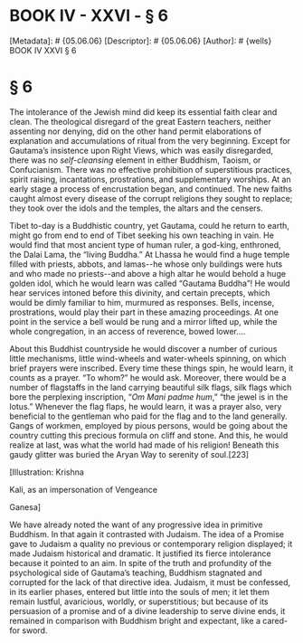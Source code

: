 # BOOK IV - XXVI - § 6
[Metadata]: # {05.06.06}
[Descriptor]: # {05.06.06}
[Author]: # {wells}
BOOK IV
XXVI
§ 6
# § 6
The intolerance of the Jewish mind did keep its essential faith clear and
clean. The theological disregard of the great Eastern teachers, neither
assenting nor denying, did on the other hand permit elaborations of explanation
and accumulations of ritual from the very beginning. Except for Gautama’s
insistence upon Right Views, which was easily disregarded, there was no
_self-cleansing_ element in either Buddhism, Taoism, or Confucianism. There was
no effective prohibition of superstitious practices, spirit raising,
incantations, prostrations, and supplementary worships. At an early stage a
process of encrustation began, and continued. The new faiths caught almost
every disease of the corrupt religions they sought to replace; they took over
the idols and the temples, the altars and the censers.

Tibet to-day is a Buddhistic country, yet Gautama, could he return to earth,
might go from end to end of Tibet seeking his own teaching in vain. He would
find that most ancient type of human ruler, a god-king, enthroned, the Dalai
Lama, the “living Buddha.” At Lhassa he would find a huge temple filled with
priests, abbots, and lamas--he whose only buildings were huts and who made no
priests--and above a high altar he would behold a huge golden idol, which he
would learn was called “Gautama Buddha”! He would hear services intoned before
this divinity, and certain precepts, which would be dimly familiar to him,
murmured as responses. Bells, incense, prostrations, would play their part in
these amazing proceedings. At one point in the service a bell would be rung and
a mirror lifted up, while the whole congregation, in an access of reverence,
bowed lower....

About this Buddhist countryside he would discover a number of curious little
mechanisms, little wind-wheels and water-wheels spinning, on which brief
prayers were inscribed. Every time these things spin, he would learn, it counts
as a prayer. “To whom?” he would ask. Moreover, there would be a number of
flagstaffs in the land carrying beautiful silk flags, silk flags which bore the
perplexing inscription, “_Om Mani padme hum_,” “the jewel is in the lotus.”
Whenever the flag flaps, he would learn, it was a prayer also, very beneficial
to the gentleman who paid for the flag and to the land generally. Gangs of
workmen, employed by pious persons, would be going about the country cutting
this precious formula on cliff and stone. And this, he would realize at last,
was what the world had made of his religion! Beneath this gaudy glitter was
buried the Aryan Way to serenity of soul.[223]

[Illustration: Krishna

Kali, as an impersonation of Vengeance

Ganesa]

We have already noted the want of any progressive idea in primitive Buddhism.
In that again it contrasted with Judaism. The idea of a Promise gave to Judaism
a quality no previous or contemporary religion displayed; it made Judaism
historical and dramatic. It justified its fierce intolerance because it pointed
to an aim. In spite of the truth and profundity of the psychological side of
Gautama’s teaching, Buddhism stagnated and corrupted for the lack of that
directive idea. Judaism, it must be confessed, in its earlier phases, entered
but little into the souls of men; it let them remain lustful, avaricious,
worldly, or superstitious; but because of its persuasion of a promise and of a
divine leadership to serve divine ends, it remained in comparison with Buddhism
bright and expectant, like a cared-for sword.

